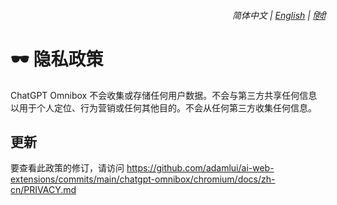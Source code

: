 <div align="right">
    <h6>
        <picture>
            <source type="image/svg+xml" media="(prefers-color-scheme: dark)" srcset="https://assets.braveomnibox.com/images/icons/earth/white/icon32.svg">
            <img height=14 src="https://assets.braveomnibox.com/images/icons/earth/black/icon32.svg">
        </picture>
        &nbsp;简体中文 |
        <a href="../PRIVACY.md">English</a> |
        <a href="../hi/PRIVACY.md">हिंदी</a>
    </h6>
</div>

# 🕶️ 隐私政策

ChatGPT Omnibox 不会收集或存储任何用户数据。不会与第三方共享任何信息以用于个人定位、行为营销或任何其他目的。不会从任何第三方收集任何信息。

## 更新

要查看此政策的修订，请访问 https://github.com/adamlui/ai-web-extensions/commits/main/chatgpt-omnibox/chromium/docs/zh-cn/PRIVACY.md
